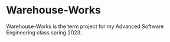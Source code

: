 # Warehouse-Works
Warehouse-Works is the term project for my Advanced Software Engineering class spring 2023.
